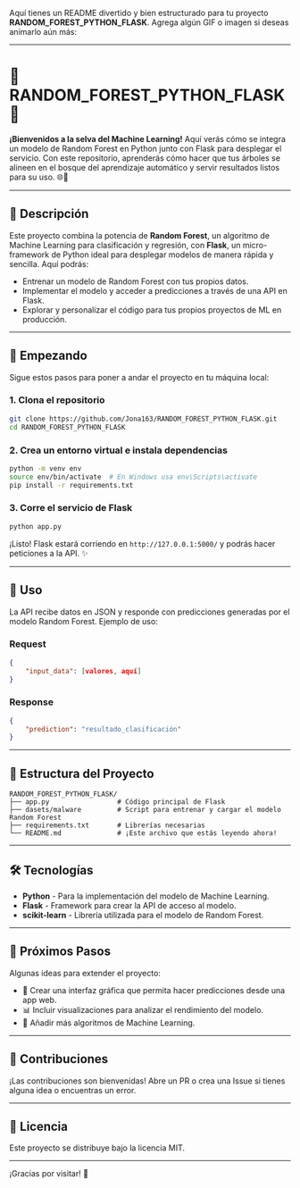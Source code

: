 Aquí tienes un README divertido y bien estructurado para tu proyecto **RANDOM_FOREST_PYTHON_FLASK**. Agrega algún GIF o imagen si deseas animarlo aún más:

---

# 🌲 RANDOM_FOREST_PYTHON_FLASK 🌲

**¡Bienvenidos a la selva del Machine Learning!** Aquí verás cómo se integra un modelo de Random Forest en Python junto con Flask para desplegar el servicio. Con este repositorio, aprenderás cómo hacer que tus árboles se alineen en el bosque del aprendizaje automático y servir resultados listos para su uso. 🌐🌳

---

## 📌 Descripción

Este proyecto combina la potencia de **Random Forest**, un algoritmo de Machine Learning para clasificación y regresión, con **Flask**, un micro-framework de Python ideal para desplegar modelos de manera rápida y sencilla. Aquí podrás:

- Entrenar un modelo de Random Forest con tus propios datos.
- Implementar el modelo y acceder a predicciones a través de una API en Flask.
- Explorar y personalizar el código para tus propios proyectos de ML en producción.

---

## 🚀 Empezando

Sigue estos pasos para poner a andar el proyecto en tu máquina local:

### 1. Clona el repositorio
```bash
git clone https://github.com/Jona163/RANDOM_FOREST_PYTHON_FLASK.git
cd RANDOM_FOREST_PYTHON_FLASK
```

### 2. Crea un entorno virtual e instala dependencias
```bash
python -m venv env
source env/bin/activate  # En Windows usa env\Scripts\activate
pip install -r requirements.txt
```

### 3. Corre el servicio de Flask
```bash
python app.py
```

¡Listo! Flask estará corriendo en `http://127.0.0.1:5000/` y podrás hacer peticiones a la API. ✨

---

## 🔧 Uso

La API recibe datos en JSON y responde con predicciones generadas por el modelo Random Forest. Ejemplo de uso:

### Request
```json
{
    "input_data": [valores, aquí]
}
```

### Response
```json
{
    "prediction": "resultado_clasificación"
}
```

---

## 📁 Estructura del Proyecto

```plaintext
RANDOM_FOREST_PYTHON_FLASK/
├── app.py                 # Código principal de Flask
├── dasets/malware         # Script para entrenar y cargar el modelo Random Forest
├── requirements.txt       # Librerías necesarias
└── README.md              # ¡Este archivo que estás leyendo ahora!
```

---

## 🛠 Tecnologías

- **Python** - Para la implementación del modelo de Machine Learning.
- **Flask** - Framework para crear la API de acceso al modelo.
- **scikit-learn** - Librería utilizada para el modelo de Random Forest.

---

## 🎯 Próximos Pasos

Algunas ideas para extender el proyecto:
- 🎨 Crear una interfaz gráfica que permita hacer predicciones desde una app web.
- 📊 Incluir visualizaciones para analizar el rendimiento del modelo.
- 🧠 Añadir más algoritmos de Machine Learning.

---

## 🤝 Contribuciones

¡Las contribuciones son bienvenidas! Abre un PR o crea una Issue si tienes alguna idea o encuentras un error.

---

## 📝 Licencia

Este proyecto se distribuye bajo la licencia MIT. 

---

¡Gracias por visitar! 🙌
